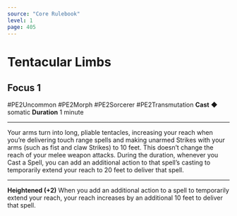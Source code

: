 ```yaml
---
source: "Core Rulebook"
level: 1
page: 405
---
```


# Tentacular Limbs
## Focus 1
#PE2Uncommon #PE2Morph #PE2Sorcerer #PE2Transmutation 
**Cast** ◆ somatic
**Duration** 1 minute

-----
Your arms turn into long, pliable tentacles, increasing your reach when you’re delivering touch range spells and making unarmed Strikes with your arms (such as fist and claw Strikes) to 10 feet. This doesn’t change the reach of your melee weapon attacks. During the duration, whenever you Cast a Spell, you can add an additional action to that spell’s casting to temporarily extend your reach to 20 feet to deliver that spell.  

---
**Heightened (+2)** When you add an additional action to a spell to temporarily extend your reach, your reach increases by an additional 10 feet to deliver that spell.